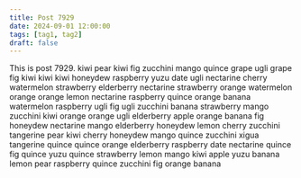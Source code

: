 ```yaml
---
title: Post 7929
date: 2024-09-01 12:00:00
tags: [tag1, tag2]
draft: false
---
```

This is post 7929.
kiwi
pear
kiwi
fig
zucchini
mango
quince
grape
ugli
grape
fig
kiwi
kiwi
kiwi
honeydew
raspberry
yuzu
date
ugli
nectarine
cherry
watermelon
strawberry
elderberry
nectarine
strawberry
orange
watermelon
orange
orange
lemon
nectarine
raspberry
quince
orange
banana
watermelon
raspberry
ugli
fig
ugli
zucchini
banana
strawberry
mango
zucchini
kiwi
orange
orange
ugli
elderberry
apple
orange
banana
fig
honeydew
nectarine
mango
elderberry
honeydew
lemon
cherry
zucchini
tangerine
pear
kiwi
cherry
honeydew
mango
quince
zucchini
xigua
tangerine
quince
quince
orange
elderberry
raspberry
date
nectarine
quince
fig
quince
yuzu
quince
strawberry
lemon
mango
kiwi
apple
yuzu
banana
lemon
pear
raspberry
quince
zucchini
fig
orange
banana

